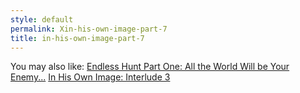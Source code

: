 ```yaml
---
style: default
permalink: Xin-his-own-image-part-7
title: in-his-own-image-part-7
---
```

You may also like:
[Endless Hunt Part One: All the World Will be Your Enemy...](http://scp-wiki.net/ofanendlesshunt-partone-alltheworldwillbeyourenemy)
[In His Own Image: Interlude 3](http://scp-wiki.net/in-his-own-image-interlude-3)